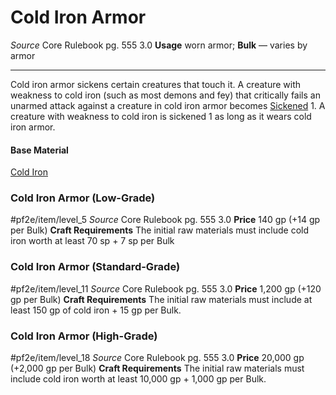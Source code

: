 # Cold Iron Armor
*Source* Core Rulebook pg. 555 3.0
**Usage** worn armor; **Bulk** — varies by armor

---
Cold iron armor sickens certain creatures that touch it. A creature with weakness to cold iron (such as most demons and fey) that critically fails an unarmed attack against a creature in cold iron armor becomes [Sickened](../../Conditions/Sickened.md) 1. A creature with weakness to cold iron is sickened 1 as long as it wears cold iron armor.

#### Base Material
[Cold Iron](../Materials/Cold%20Iron.md)

### Cold Iron Armor (Low-Grade)
#pf2e/item/level_5
*Source* Core Rulebook pg. 555 3.0
**Price** 140 gp (+14 gp per Bulk)
**Craft Requirements** The initial raw materials must include cold iron worth at least 70 sp + 7 sp per Bulk

### Cold Iron Armor (Standard-Grade)
#pf2e/item/level_11
*Source* Core Rulebook pg. 555 3.0
**Price** 1,200 gp (+120 gp per Bulk)
**Craft Requirements** The initial raw materials must include at least 150 gp of cold iron + 15 gp per Bulk.

### Cold Iron Armor (High-Grade)
#pf2e/item/level_18
*Source* Core Rulebook pg. 555 3.0
**Price** 20,000 gp (+2,000 gp per Bulk)
**Craft Requirements** The initial raw materials must include cold iron worth at least 10,000 gp + 1,000 gp per Bulk.